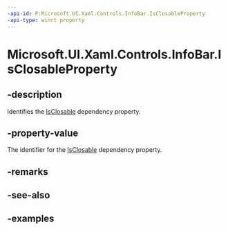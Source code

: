 ```yaml
---
-api-id: P:Microsoft.UI.Xaml.Controls.InfoBar.IsClosableProperty
-api-type: winrt property
---
```


# Microsoft.UI.Xaml.Controls.InfoBar.IsClosableProperty

<!--
public static Windows.UI.Xaml.DependencyProperty IsClosableProperty { get; }
-->


## -description
Identifies the [IsClosable](infobar_isclosable.md) dependency property.

## -property-value
The identifier for the [IsClosable](infobar_isclosable.md) dependency property.

## -remarks

## -see-also

## -examples


